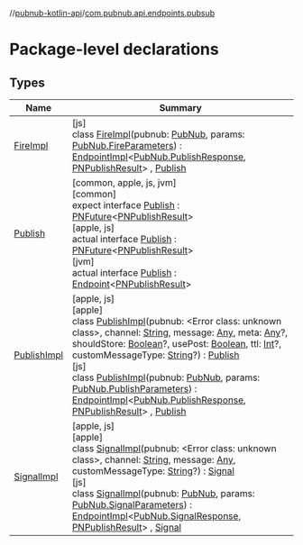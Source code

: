 //[pubnub-kotlin-api](../../index.md)/[com.pubnub.api.endpoints.pubsub](index.md)

# Package-level declarations

## Types

| Name | Summary |
|---|---|
| [FireImpl](-fire-impl/index.md) | [js]<br>class [FireImpl](-fire-impl/index.md)(pubnub: [PubNub](../[root]/-pub-nub/index.md), params: [PubNub.FireParameters](../[root]/-pub-nub/-fire-parameters/index.md)) : [EndpointImpl](../com.pubnub.api/-endpoint-impl/index.md)&lt;[PubNub.PublishResponse](../[root]/-pub-nub/-publish-response/index.md), [PNPublishResult](../../../../pubnub-kotlin/pubnub-kotlin-core-api/pubnub-kotlin-core-api/com.pubnub.api.models.consumer/-p-n-publish-result/index.md)&gt; , [Publish](-publish/index.md) |
| [Publish](-publish/index.md) | [common, apple, js, jvm]<br>[common]<br>expect interface [Publish](-publish/index.md) : [PNFuture](../../../../pubnub-kotlin/pubnub-kotlin-core-api/pubnub-kotlin-core-api/com.pubnub.kmp/-p-n-future/index.md)&lt;[PNPublishResult](../../../../pubnub-kotlin/pubnub-kotlin-core-api/pubnub-kotlin-core-api/com.pubnub.api.models.consumer/-p-n-publish-result/index.md)&gt; <br>[apple, js]<br>actual interface [Publish](-publish/index.md) : [PNFuture](../../../../pubnub-kotlin/pubnub-kotlin-core-api/pubnub-kotlin-core-api/com.pubnub.kmp/-p-n-future/index.md)&lt;[PNPublishResult](../../../../pubnub-kotlin/pubnub-kotlin-core-api/pubnub-kotlin-core-api/com.pubnub.api.models.consumer/-p-n-publish-result/index.md)&gt; <br>[jvm]<br>actual interface [Publish](-publish/index.md) : [Endpoint](../../../../pubnub-kotlin/pubnub-kotlin-core-api/pubnub-kotlin-core-api/com.pubnub.api/-endpoint/index.md)&lt;[PNPublishResult](../../../../pubnub-kotlin/pubnub-kotlin-core-api/pubnub-kotlin-core-api/com.pubnub.api.models.consumer/-p-n-publish-result/index.md)&gt; |
| [PublishImpl](../../../../pubnub-kotlin/pubnub-kotlin-api/pubnub-kotlin-api/com.pubnub.api.endpoints.pubsub/[js]-publish-impl/index.md) | [apple, js]<br>[apple]<br>class [PublishImpl]([apple]-publish-impl/index.md)(pubnub: <!---  GfmCommand {"@class":"org.jetbrains.dokka.gfm.ResolveLinkGfmCommand","dri":{"packageName":"","classNames":"<Error class: unknown class>","callable":null,"target":{"@class":"org.jetbrains.dokka.links.PointingToDeclaration"},"extra":null}} --->&lt;Error class: unknown class&gt;<!--- --->, channel: [String](https://kotlinlang.org/api/latest/jvm/stdlib/kotlin-stdlib/kotlin/-string/index.html), message: [Any](https://kotlinlang.org/api/latest/jvm/stdlib/kotlin-stdlib/kotlin/-any/index.html), meta: [Any](https://kotlinlang.org/api/latest/jvm/stdlib/kotlin-stdlib/kotlin/-any/index.html)?, shouldStore: [Boolean](https://kotlinlang.org/api/latest/jvm/stdlib/kotlin-stdlib/kotlin/-boolean/index.html)?, usePost: [Boolean](https://kotlinlang.org/api/latest/jvm/stdlib/kotlin-stdlib/kotlin/-boolean/index.html), ttl: [Int](https://kotlinlang.org/api/latest/jvm/stdlib/kotlin-stdlib/kotlin/-int/index.html)?, customMessageType: [String](https://kotlinlang.org/api/latest/jvm/stdlib/kotlin-stdlib/kotlin/-string/index.html)?) : [Publish](-publish/index.md)<br>[js]<br>class [PublishImpl]([js]-publish-impl/index.md)(pubnub: [PubNub](../[root]/-pub-nub/index.md), params: [PubNub.PublishParameters](../[root]/-pub-nub/-publish-parameters/index.md)) : [EndpointImpl](../com.pubnub.api/-endpoint-impl/index.md)&lt;[PubNub.PublishResponse](../[root]/-pub-nub/-publish-response/index.md), [PNPublishResult](../../../../pubnub-kotlin/pubnub-kotlin-core-api/pubnub-kotlin-core-api/com.pubnub.api.models.consumer/-p-n-publish-result/index.md)&gt; , [Publish](-publish/index.md) |
| [SignalImpl](../../../../pubnub-kotlin/pubnub-kotlin-api/pubnub-kotlin-api/com.pubnub.api.endpoints.pubsub/[js]-signal-impl/index.md) | [apple, js]<br>[apple]<br>class [SignalImpl]([apple]-signal-impl/index.md)(pubnub: <!---  GfmCommand {"@class":"org.jetbrains.dokka.gfm.ResolveLinkGfmCommand","dri":{"packageName":"","classNames":"<Error class: unknown class>","callable":null,"target":{"@class":"org.jetbrains.dokka.links.PointingToDeclaration"},"extra":null}} --->&lt;Error class: unknown class&gt;<!--- --->, channel: [String](https://kotlinlang.org/api/latest/jvm/stdlib/kotlin-stdlib/kotlin/-string/index.html), message: [Any](https://kotlinlang.org/api/latest/jvm/stdlib/kotlin-stdlib/kotlin/-any/index.html), customMessageType: [String](https://kotlinlang.org/api/latest/jvm/stdlib/kotlin-stdlib/kotlin/-string/index.html)?) : [Signal](../../../../pubnub-kotlin/pubnub-kotlin-core-api/pubnub-kotlin-core-api/com.pubnub.api.endpoints.pubsub/-signal/index.md)<br>[js]<br>class [SignalImpl]([js]-signal-impl/index.md)(pubnub: [PubNub](../[root]/-pub-nub/index.md), params: [PubNub.SignalParameters](../[root]/-pub-nub/-signal-parameters/index.md)) : [EndpointImpl](../com.pubnub.api/-endpoint-impl/index.md)&lt;[PubNub.SignalResponse](../[root]/-pub-nub/-signal-response/index.md), [PNPublishResult](../../../../pubnub-kotlin/pubnub-kotlin-core-api/pubnub-kotlin-core-api/com.pubnub.api.models.consumer/-p-n-publish-result/index.md)&gt; , [Signal](../../../../pubnub-kotlin/pubnub-kotlin-core-api/pubnub-kotlin-core-api/com.pubnub.api.endpoints.pubsub/-signal/index.md) |
